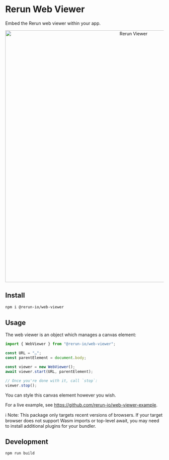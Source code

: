 # Rerun Web Viewer

Embed the Rerun web viewer within your app.

<p align="center">
  <img width="800" alt="Rerun Viewer" src="https://github.com/rerun-io/rerun/assets/2624717/c4900538-fc3a-43b8-841a-8d226e7b5a2e">
</p>

## Install

```sh
npm i @rerun-io/web-viewer
```

## Usage

The web viewer is an object which manages a canvas element:

```js
import { WebViewer } from "@rerun-io/web-viewer";

const URL = "…";
const parentElement = document.body;

const viewer = new WebViewer();
await viewer.start(URL, parentElement);

// Once you're done with it, call `stop`:
viewer.stop();
```

You can style this canvas element however you wish.

For a live example, see https://github.com/rerun-io/web-viewer-example.

ℹ️ Note:
This package only targets recent versions of browsers.
If your target browser does not support Wasm imports or top-level await,
you may need to install additional plugins for your bundler.

## Development

```
npm run build
```
